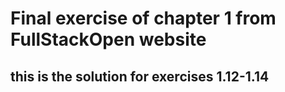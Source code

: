 # Final exercise of chapter 1 from FullStackOpen website
## this is the solution for exercises 1.12-1.14
